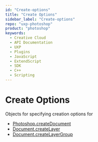 ```yaml
---
id: "Create-options"
title: "Create Options"
sidebar_label: "Create-options"
repo: "uxp-photoshop"
product: "photoshop"
keywords:
  - Creative Cloud
  - API Documentation
  - UXP
  - Plugins
  - JavaScript
  - ExtendScript
  - SDK
  - C++
  - Scripting
---
```


# Create Options

Objects for specifying creation options for 
- [Photoshop.createDocument](/ps_reference/classes/photoshop/#createdocument) 
- [Document.createLayer](/ps_reference/classes/document/#createlayer)
- [Document.createLayerGroup](/ps_reference/classes/document/#createlayergroup)
